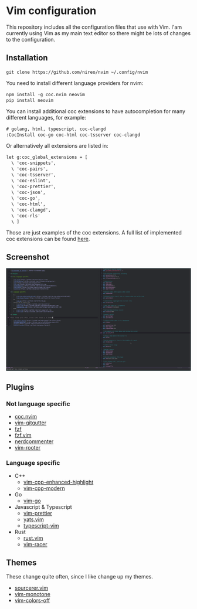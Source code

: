 # Vim configuration

This repository includes all the configuration files that use with Vim. I'am currently using Vim as my main text editor so there might be lots of changes to the configuration.

## Installation

```
git clone https://github.com/nireo/nvim ~/.config/nvim
```

You need to install different language providers for nvim:

```
npm install -g coc.nvim neovim
pip install neovim
```

You can install additional coc extensions to have autocompletion for many different languages, for example:

```
# golang, html, typescript, coc-clangd
:CocInstall coc-go coc-html coc-tsserver coc-clangd
```

Or alternatively all extensions are listed in:

```
let g:coc_global_extensions = [
  \ 'coc-snippets',
  \ 'coc-pairs',
  \ 'coc-tsserver',
  \ 'coc-eslint',
  \ 'coc-prettier',
  \ 'coc-json',
  \ 'coc-go',
  \ 'coc-html',
  \ 'coc-clangd',
  \ 'coc-rls'
  \ ]
```

Those are just examples of the coc extensions. A full list of implemented coc extensions can be found [here](https://github.com/neoclide/coc.nvim/wiki/Using-coc-extensions#implemented-coc-extensions).

## Screenshot

![Screenshot of editor](./editor-screenshot.png)

## Plugins

### Not language specific

-   [coc.nvim](https://github.com/neoclide/coc.nvim)
-   [vim-gitgutter](https://github.com/airblade/vim-gitgutter)
-   [fzf](https://github.com/junegunn/fzf)
-   [fzf.vim](https://github.com/junegunn/fzf.vim)
-   [nerdcommenter](https://github.com/scrooloose/nerdcommenter)
-   [vim-rooter](https://github.com/airblade/vim-rooter)

### Language specific

-   C++
    -   [vim-cpp-enhanced-highlight](https://github.com/vim-cpp-enhanced-highlight)
    -   [vim-cpp-modern](https://github.com/bfrg/vim-cpp-modern)
-   Go
    -   [vim-go](https://github.com/fatih/vim-go)
-   Javascript & Typescript
    -   [vim-prettier](https://github.com/vim-prettier)
    -   [yats.vim](https://github.com/HerringtonDarkholme/yats.vim)
    -   [typescript-vim](https://github.com/leafgarland/typescript-vim)
-   Rust
    -   [rust.vim](https://github.com/rust-lang/rust.vim)
    -   [vim-racer](https://github.com/racer-rust/vim-racer)

## Themes

These change quite often, since I like change up my themes.

-   [sourcerer.vim](https://github.com/xero/sourcerer.vim)
-   [vim-monotone](https://github.com/Lokaltog/vim-monotone)
-   [vim-colors-off](https://github.com/pbrisbin/vim-colors-off)
